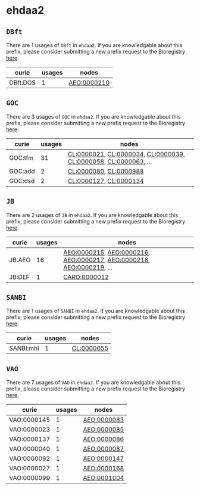 # ehdaa2

## `DBft`

There are 1 usages of `DBft` in `ehdaa2`.
If you are knowledgable about this prefix, please consider submitting a new prefix
request to the Bioregistry [here](https://github.com/biopragmatics/bioregistry/issues/new?assignees=cthoyt&labels=New%2CPrefix&template=new-prefix.yml&title=%5BResource%5D%3A%20DBft).

| curie    |   usages | nodes                                                     |
|----------|----------|-----------------------------------------------------------|
| DBft:DOS |        1 | [AEO:0000210](http://purl.obolibrary.org/obo/AEO_0000210) |

## `GOC`

There are 3 usages of `GOC` in `ehdaa2`.
If you are knowledgable about this prefix, please consider submitting a new prefix
request to the Bioregistry [here](https://github.com/biopragmatics/bioregistry/issues/new?assignees=cthoyt&labels=New%2CPrefix&template=new-prefix.yml&title=%5BResource%5D%3A%20GOC).

| curie   |   usages | nodes                                                                                                                                                                                                                                                                                            |
|---------|----------|--------------------------------------------------------------------------------------------------------------------------------------------------------------------------------------------------------------------------------------------------------------------------------------------------|
| GOC:tfm |       31 | [CL:0000021](http://purl.obolibrary.org/obo/CL_0000021), [CL:0000034](http://purl.obolibrary.org/obo/CL_0000034), [CL:0000039](http://purl.obolibrary.org/obo/CL_0000039), [CL:0000058](http://purl.obolibrary.org/obo/CL_0000058), [CL:0000063](http://purl.obolibrary.org/obo/CL_0000063), ... |
| GOC:add |        2 | [CL:0000080](http://purl.obolibrary.org/obo/CL_0000080), [CL:0000988](http://purl.obolibrary.org/obo/CL_0000988)                                                                                                                                                                                 |
| GOC:dsd |        2 | [CL:0000127](http://purl.obolibrary.org/obo/CL_0000127), [CL:0000134](http://purl.obolibrary.org/obo/CL_0000134)                                                                                                                                                                                 |

## `JB`

There are 2 usages of `JB` in `ehdaa2`.
If you are knowledgable about this prefix, please consider submitting a new prefix
request to the Bioregistry [here](https://github.com/biopragmatics/bioregistry/issues/new?assignees=cthoyt&labels=New%2CPrefix&template=new-prefix.yml&title=%5BResource%5D%3A%20JB).

| curie   |   usages | nodes                                                                                                                                                                                                                                                                                                      |
|---------|----------|------------------------------------------------------------------------------------------------------------------------------------------------------------------------------------------------------------------------------------------------------------------------------------------------------------|
| JB:AEO  |       16 | [AEO:0000215](http://purl.obolibrary.org/obo/AEO_0000215), [AEO:0000216](http://purl.obolibrary.org/obo/AEO_0000216), [AEO:0000217](http://purl.obolibrary.org/obo/AEO_0000217), [AEO:0000218](http://purl.obolibrary.org/obo/AEO_0000218), [AEO:0000219](http://purl.obolibrary.org/obo/AEO_0000219), ... |
| JB:DEF  |        1 | [CARO:0000012](http://purl.obolibrary.org/obo/CARO_0000012)                                                                                                                                                                                                                                                |

## `SANBI`

There are 1 usages of `SANBI` in `ehdaa2`.
If you are knowledgable about this prefix, please consider submitting a new prefix
request to the Bioregistry [here](https://github.com/biopragmatics/bioregistry/issues/new?assignees=cthoyt&labels=New%2CPrefix&template=new-prefix.yml&title=%5BResource%5D%3A%20SANBI).

| curie     |   usages | nodes                                                   |
|-----------|----------|---------------------------------------------------------|
| SANBI:mhl |        1 | [CL:0000055](http://purl.obolibrary.org/obo/CL_0000055) |

## `VAO`

There are 7 usages of `VAO` in `ehdaa2`.
If you are knowledgable about this prefix, please consider submitting a new prefix
request to the Bioregistry [here](https://github.com/biopragmatics/bioregistry/issues/new?assignees=cthoyt&labels=New%2CPrefix&template=new-prefix.yml&title=%5BResource%5D%3A%20VAO).

| curie       |   usages | nodes                                                     |
|-------------|----------|-----------------------------------------------------------|
| VAO:0000145 |        1 | [AEO:0000083](http://purl.obolibrary.org/obo/AEO_0000083) |
| VAO:0000023 |        1 | [AEO:0000085](http://purl.obolibrary.org/obo/AEO_0000085) |
| VAO:0000137 |        1 | [AEO:0000086](http://purl.obolibrary.org/obo/AEO_0000086) |
| VAO:0000040 |        1 | [AEO:0000087](http://purl.obolibrary.org/obo/AEO_0000087) |
| VAO:0000092 |        1 | [AEO:0000147](http://purl.obolibrary.org/obo/AEO_0000147) |
| VAO:0000027 |        1 | [AEO:0000168](http://purl.obolibrary.org/obo/AEO_0000168) |
| VAO:0000099 |        1 | [AEO:0001004](http://purl.obolibrary.org/obo/AEO_0001004) |

